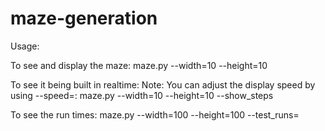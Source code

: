 # maze-generation
Usage:

To see and display the maze:
maze.py --width=10 --height=10

To see it being built in realtime:
Note: You can adjust the display speed by using --speed=<float>:
maze.py --width=10 --height=10 --show_steps

To see the run times:
maze.py --width=100 --height=100 --test_runs=<int>

